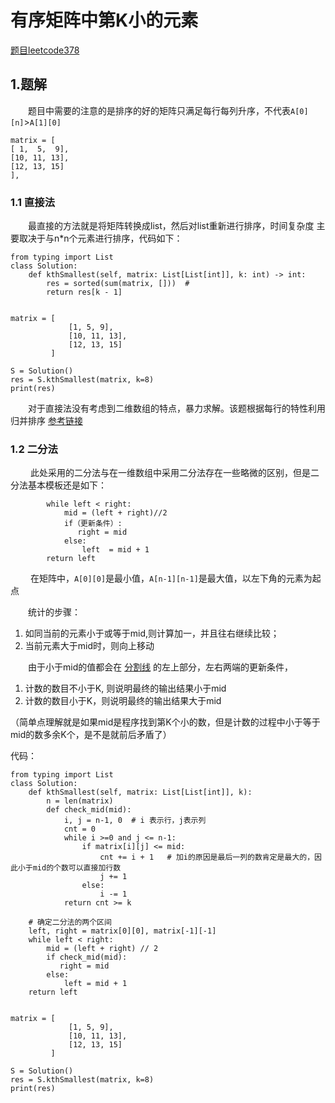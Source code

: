 # 有序矩阵中第K小的元素
[题目leetcode378](https://leetcode-cn.com/problems/kth-smallest-element-in-a-sorted-matrix/)
## 1.题解
&emsp;&emsp;题目中需要的注意的是排序的好的矩阵只满足每行每列升序，不代表`A[0][n]`>`A[1][0]`

    matrix = [              
    [ 1,  5,  9],
    [10, 11, 13],
    [12, 13, 15]
    ],

### 1.1 直接法
&emsp;&emsp;最直接的方法就是将矩阵转换成list，然后对list重新进行排序，时间复杂度
主要取决于与n*n个元素进行排序，代码如下：

    from typing import List
    class Solution:
        def kthSmallest(self, matrix: List[List[int]], k: int) -> int:
            res = sorted(sum(matrix, []))  # 
            return res[k - 1]
    
    
    matrix = [
                 [1, 5, 9],
                 [10, 11, 13],
                 [12, 13, 15]
             ]
    
    S = Solution()
    res = S.kthSmallest(matrix, k=8)
    print(res)
&emsp;&emsp;对于直接法没有考虑到二维数组的特点，暴力求解。该题根据每行的特性利用归并排序
[参考链接](https://leetcode-cn.com/problems/kth-smallest-element-in-a-sorted-matrix/solution/shi-yong-dui-heapde-si-lu-xiang-jie-ling-fu-python/)

### 1.2 二分法
&emsp;&emsp; 此处采用的二分法与在一维数组中采用二分法存在一些略微的区别，但是二分法基本模板还是如下：

            while left < right:
                mid = (left + right)//2
                if（更新条件）:  
                   right = mid 
                else:
                    left  = mid + 1
            return left

&emsp;&emsp; 在矩阵中，`A[0][0]`是最小值，`A[n-1][n-1]`是最大值，以左下角的元素为起点

&emsp;&emsp;统计的步骤：

1. 如同当前的元素小于或等于mid,则计算加一，并且往右继续比较；
2. 当前元素大于mid时，则向上移动

&emsp;&emsp;由于小于mid的值都会在 [分割线](https://leetcode-cn.com/problems/kth-smallest-element-in-a-sorted-matrix/solution/you-xu-ju-zhen-zhong-di-kxiao-de-yuan-su-by-leetco/)
的左上部分，左右两端的更新条件，

1. 计数的数目不小于K, 则说明最终的输出结果小于mid
2. 计数的数目小于K，则说明最终的输出结果大于mid

（简单点理解就是如果mid是程序找到第K个小的数，但是计数的过程中小于等于mid的数多余K个，是不是就前后矛盾了）

代码：

    from typing import List
    class Solution:
        def kthSmallest(self, matrix: List[List[int]], k):
            n = len(matrix)
            def check_mid(mid):
                i, j = n-1, 0  # i 表示行，j表示列
                cnt = 0
                while i >=0 and j <= n-1:
                    if matrix[i][j] <= mid:
                        cnt += i + 1   # 加i的原因是最后一列的数肯定是最大的，因此小于mid的个数可以直接加行数
                        j += 1
                    else:
                        i -= 1
                return cnt >= k

        # 确定二分法的两个区间
        left, right = matrix[0][0], matrix[-1][-1]
        while left < right:
            mid = (left + right) // 2
            if check_mid(mid):
               right = mid
            else:
                left = mid + 1
        return left
    
    
    matrix = [
                 [1, 5, 9],
                 [10, 11, 13],
                 [12, 13, 15]
             ]
    
    S = Solution()
    res = S.kthSmallest(matrix, k=8)
    print(res)